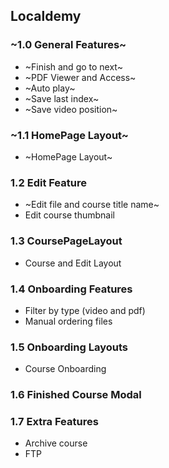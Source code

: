 ## Localdemy

### ~1.0 General Features~

- ~Finish and go to next~
- ~PDF Viewer and Access~
- ~Auto play~
- ~Save last index~
- ~Save video position~

### ~1.1 HomePage Layout~

- ~HomePage Layout~

### 1.2 Edit Feature
- ~Edit file and course title name~
- Edit course thumbnail

### 1.3 CoursePageLayout
- Course and Edit Layout
### 1.4 Onboarding Features
- Filter by type (video and pdf)
- Manual ordering files
### 1.5 Onboarding Layouts
- Course Onboarding
### 1.6 Finished Course Modal


### 1.7 Extra Features
- Archive course
- FTP

